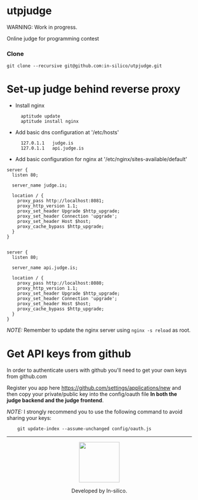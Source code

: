 # utpjudge


WARNING: Work in progress.

Online judge for programming contest

### Clone

    git clone --recursive git@github.com:in-silico/utpjudge.git


Set-up judge behind reverse proxy
==================================

- Install nginx

        aptitude update
        aptitude install nginx

- Add basic dns configuration at '/etc/hosts'

        127.0.1.1	judge.is
        127.0.1.1	api.judge.is


- Add basic configuration for nginx at '/etc/nginx/sites-available/default'

```
server {
  listen 80;

  server_name judge.is;

  location / {
    proxy_pass http://localhost:8081;
    proxy_http_version 1.1;
    proxy_set_header Upgrade $http_upgrade;
    proxy_set_header Connection 'upgrade';
    proxy_set_header Host $host;
    proxy_cache_bypass $http_upgrade;
  }
}


server {
  listen 80;

  server_name api.judge.is;

  location / {
    proxy_pass http://localhost:8080;
    proxy_http_version 1.1;
    proxy_set_header Upgrade $http_upgrade;
    proxy_set_header Connection 'upgrade';
    proxy_set_header Host $host;
    proxy_cache_bypass $http_upgrade;
  }
}

```

*NOTE:* Remember to update the nginx server using `nginx -s reload` as root. 

Get API keys from github
========================

In order to authenticate users with github you'll need to get your own keys from github.com

Register you app here https://github.com/settings/applications/new and then copy
your private/public key into the config/oauth file __In both the judge backend and the judge frontend__.

*NOTE:* I strongly recommend you to use the following command to avoid sharing your keys:

        git update-index --assume-unchanged config/oauth.js


-------
<a href="//github.com/in-silico" target="_blank"><p align="center"><img src="https://cloud.githubusercontent.com/assets/14989202/11768037/94347c26-a18e-11e5-84ad-a8554c9fe75d.png" width=110px></img></p></a>

<p align="center">Developed by In-silico.</p>

